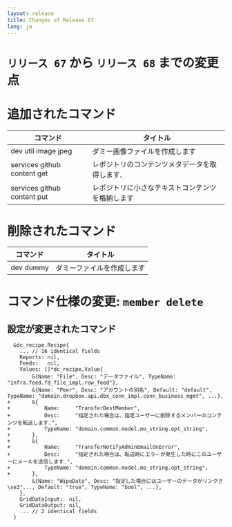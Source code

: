 ```yaml
---
layout: release
title: Changes of Release 67
lang: ja
---
```


# `リリース 67` から `リリース 68` までの変更点

# 追加されたコマンド


| コマンド                    | タイトル                                         |
|-----------------------------|--------------------------------------------------|
| dev util image jpeg         | ダミー画像ファイルを作成します                   |
| services github content get | レポジトリのコンテンツメタデータを取得します.    |
| services github content put | レポジトリに小さなテキストコンテンツを格納します |



# 削除されたコマンド


| コマンド  | タイトル                   |
|-----------|----------------------------|
| dev dummy | ダミーファイルを作成します |



# コマンド仕様の変更: `member delete`



## 設定が変更されたコマンド


```
  &dc_recipe.Recipe{
  	... // 16 identical fields
  	Reports: nil,
  	Feeds:   nil,
  	Values: []*dc_recipe.Value{
  		&{Name: "File", Desc: "データファイル", TypeName: "infra.feed.fd_file_impl.row_feed"},
  		&{Name: "Peer", Desc: "アカウントの別名", Default: "default", TypeName: "domain.dropbox.api.dbx_conn_impl.conn_business_mgmt", ...},
+ 		&{
+ 			Name:     "TransferDestMember",
+ 			Desc:     "指定された場合は、指定ユーザーに削除するメンバーのコンテンツを転送します.",
+ 			TypeName: "domain.common.model.mo_string.opt_string",
+ 		},
+ 		&{
+ 			Name:     "TransferNotifyAdminEmailOnError",
+ 			Desc:     "指定された場合は、転送時にエラーが発生した時にこのユーザーにメールを送信します.",
+ 			TypeName: "domain.common.model.mo_string.opt_string",
+ 		},
  		&{Name: "WipeData", Desc: "指定した場合にはユーザーのデータがリンクさ\xe3"..., Default: "true", TypeName: "bool", ...},
  	},
  	GridDataInput:  nil,
  	GridDataOutput: nil,
  	... // 2 identical fields
  }
```
